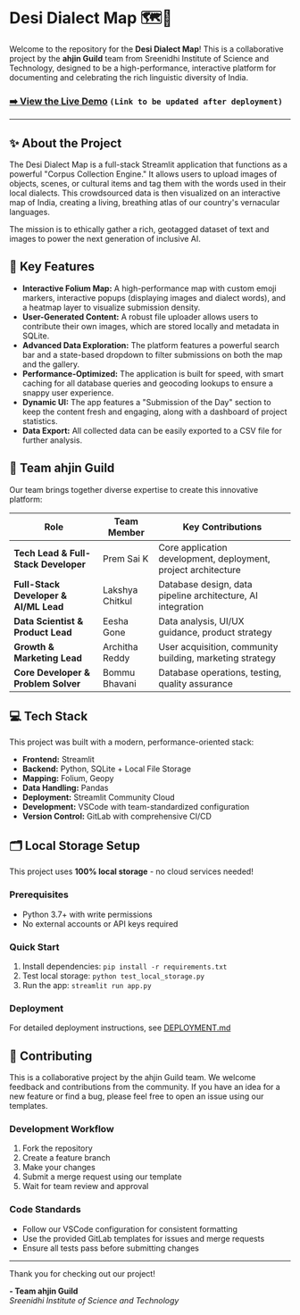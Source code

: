 # Desi Dialect Map 🗺️📍

Welcome to the repository for the **Desi Dialect Map**! This is a collaborative project by the **ahjin Guild** team from Sreenidhi Institute of Science and Technology, designed to be a high-performance, interactive platform for documenting and celebrating the rich linguistic diversity of India.

### [➡️ View the Live Demo](https://prem22k-desi-dialect-map.streamlit.app/) `(Link to be updated after deployment)`

---

## ✨ About the Project

The Desi Dialect Map is a full-stack Streamlit application that functions as a powerful "Corpus Collection Engine." It allows users to upload images of objects, scenes, or cultural items and tag them with the words used in their local dialects. This crowdsourced data is then visualized on an interactive map of India, creating a living, breathing atlas of our country's vernacular languages.

The mission is to ethically gather a rich, geotagged dataset of text and images to power the next generation of inclusive AI.

## 🚀 Key Features

- **Interactive Folium Map:** A high-performance map with custom emoji markers, interactive popups (displaying images and dialect words), and a heatmap layer to visualize submission density.
- **User-Generated Content:** A robust file uploader allows users to contribute their own images, which are stored locally and metadata in SQLite.
- **Advanced Data Exploration:** The platform features a powerful search bar and a state-based dropdown to filter submissions on both the map and the gallery.
- **Performance-Optimized:** The application is built for speed, with smart caching for all database queries and geocoding lookups to ensure a snappy user experience.
- **Dynamic UI:** The app features a "Submission of the Day" section to keep the content fresh and engaging, along with a dashboard of project statistics.
- **Data Export:** All collected data can be easily exported to a CSV file for further analysis.

## 👥 Team ahjin Guild

Our team brings together diverse expertise to create this innovative platform:

| Role                                  | Team Member     | Key Contributions                                              |
| ------------------------------------- | --------------- | -------------------------------------------------------------- |
| **Tech Lead & Full-Stack Developer**  | Prem Sai K      | Core application development, deployment, project architecture |
| **Full-Stack Developer & AI/ML Lead** | Lakshya Chitkul | Database design, data pipeline architecture, AI integration    |
| **Data Scientist & Product Lead**     | Eesha Gone      | Data analysis, UI/UX guidance, product strategy                |
| **Growth & Marketing Lead**           | Architha Reddy  | User acquisition, community building, marketing strategy       |
| **Core Developer & Problem Solver**   | Bommu Bhavani   | Database operations, testing, quality assurance                |

## 💻 Tech Stack

This project was built with a modern, performance-oriented stack:

- **Frontend:** Streamlit
- **Backend:** Python, SQLite + Local File Storage
- **Mapping:** Folium, Geopy
- **Data Handling:** Pandas
- **Deployment:** Streamlit Community Cloud
- **Development:** VSCode with team-standardized configuration
- **Version Control:** GitLab with comprehensive CI/CD

## 🗂️ Local Storage Setup

This project uses **100% local storage** - no cloud services needed!

### Prerequisites

- Python 3.7+ with write permissions
- No external accounts or API keys required

### Quick Start

1. Install dependencies: `pip install -r requirements.txt`
2. Test local storage: `python test_local_storage.py`
3. Run the app: `streamlit run app.py`

### Deployment

For detailed deployment instructions, see [DEPLOYMENT.md](DEPLOYMENT.md)

## 🤝 Contributing

This is a collaborative project by the ahjin Guild team. We welcome feedback and contributions from the community. If you have an idea for a new feature or find a bug, please feel free to open an issue using our templates.

### **Development Workflow**

1. Fork the repository
2. Create a feature branch
3. Make your changes
4. Submit a merge request using our template
5. Wait for team review and approval

### **Code Standards**

- Follow our VSCode configuration for consistent formatting
- Use the provided GitLab templates for issues and merge requests
- Ensure all tests pass before submitting changes

---

Thank you for checking out our project!

**- Team ahjin Guild**  
_Sreenidhi Institute of Science and Technology_

